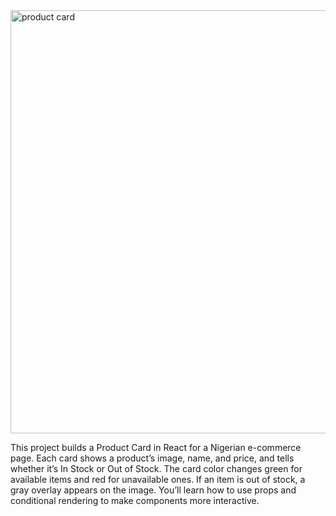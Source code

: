 

<img width="920" height="677" alt="product card" src="https://github.com/user-attachments/assets/cffaa56e-1341-42de-bdde-47bb19e14cf2" />




This project builds a Product Card in React for a Nigerian e-commerce page. Each card shows a product’s image, name, and price, and tells whether it’s In Stock or Out of Stock. The card color changes green for available items and red for unavailable ones. If an item is out of stock, a gray overlay appears on the image. You’ll learn how to use props and conditional rendering to make components more interactive.
